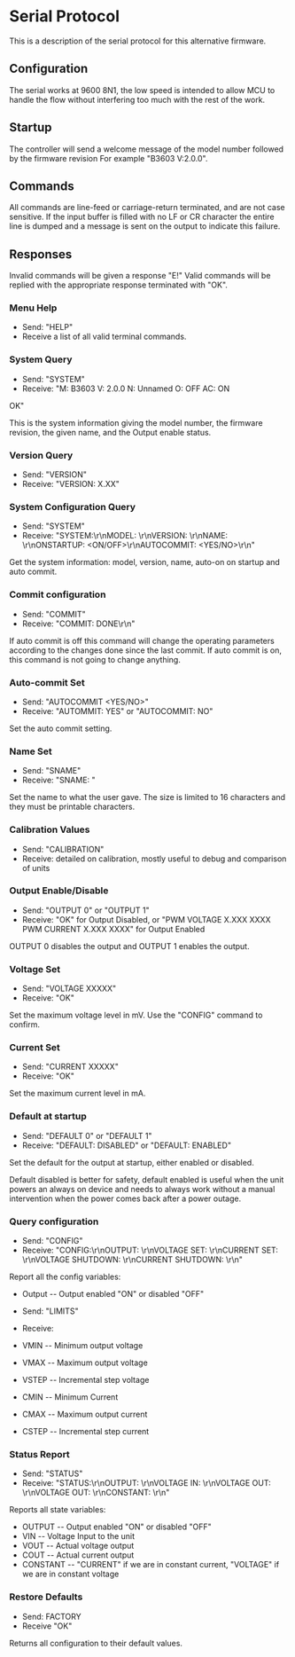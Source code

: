 # Serial Protocol

This is a description of the serial protocol for this alternative firmware.

## Configuration

The serial works at 9600 8N1, the low speed is intended to allow MCU to handle
the flow without interfering too much with the rest of the work.

## Startup

The controller will send a welcome message of the model number followed by the
firmware revision  For example "B3603 V:2.0.0".

## Commands

All commands are line-feed or carriage-return terminated, and are not case sensitive. If the input buffer
is filled with no LF or CR character the entire line is dumped and a message is
sent on the output to indicate this failure.

## Responses

Invalid commands will be given a response "E!"
Valid commands will be replied with the appropriate response terminated with "OK".

### Menu Help

* Send: "HELP"
* Receive a list of all valid terminal commands.

### System Query

* Send: "SYSTEM"
* Receive: 
"M: B3603
V: 2.0.0
N: Unnamed
O: OFF
AC: ON

OK"


This is the system information giving the model number, the firmware revision, the given name,
and the Output enable status.

### Version Query

* Send: "VERSION"
* Receive: "VERSION: X.XX"

### System Configuration Query

* Send: "SYSTEM"
* Receive: "SYSTEM:\r\nMODEL: <model>\r\nVERSION: <version>\r\nNAME: <name>\r\nONSTARTUP: <ON/OFF>\r\nAUTOCOMMIT: <YES/NO>\r\n"

Get the system information: model, version, name, auto-on on startup and auto commit.

### Commit configuration

* Send: "COMMIT"
* Receive: "COMMIT: DONE\r\n"

If auto commit is off this command will change the operating parameters according to the changes done since the last commit.
If auto commit is on, this command is not going to change anything.

### Auto-commit Set

* Send: "AUTOCOMMIT <YES/NO>"
* Receive: "AUTOMMIT: YES" or "AUTOCOMMIT: NO"

Set the auto commit setting.

### Name Set

* Send: "SNAME"
* Receive: "SNAME: <name>"

Set the name to what the user gave. The size is limited to 16 characters and
they must be printable characters.

### Calibration Values

* Send: "CALIBRATION"
* Receive: detailed on calibration, mostly useful to debug and comparison of units

### Output Enable/Disable

* Send: "OUTPUT 0" or "OUTPUT 1"
* Receive: "OK" for Output Disabled,  or 
"PWM VOLTAGE X.XXX XXXX
PWM CURRENT X.XXX XXXX" for Output Enabled

OUTPUT 0 disables the output and OUTPUT 1 enables the output.

### Voltage Set

* Send: "VOLTAGE XXXXX"
* Receive: "OK"

Set the maximum voltage level in mV.
Use the "CONFIG" command to confirm.

### Current Set

* Send: "CURRENT XXXXX"
* Receive: "OK"

Set the maximum current level in mA.

### Default at startup

* Send: "DEFAULT 0" or "DEFAULT 1"
* Receive: "DEFAULT: DISABLED" or "DEFAULT: ENABLED"

Set the default for the output at startup, either enabled or disabled.

Default disabled is better for safety, default enabled is useful when the unit
powers an always on device and needs to always work without a manual
intervention when the power comes back after a power outage.



### Query configuration

* Send: "CONFIG"
* Receive: "CONFIG:\r\nOUTPUT: <Output>\r\nVOLTAGE SET: <Voutmax>\r\nCURRENT SET: <Ioutmax>\r\nVOLTAGE SHUTDOWN: <Vshutdown>\r\nCURRENT SHUTDOWN: <Cshutdown>\r\n"

Report all the config variables:

* Output -- Output enabled "ON" or disabled "OFF"

* Send: "LIMITS"
* Receive: 
* VMIN -- Minimum output voltage
* VMAX -- Maximum output voltage
* VSTEP -- Incremental step voltage
* CMIN -- Minimum Current
* CMAX -- Maximum output current
* CSTEP -- Incremental step current

### Status Report

* Send: "STATUS"
* Receive: "STATUS:\r\nOUTPUT: <Output>\r\nVOLTAGE IN: <Vin>\r\nVOLTAGE OUT: <Vout>\r\nVOLTAGE OUT: <Iout>\r\nCONSTANT: <CCCV>\r\n"

Reports all state variables:

* OUTPUT -- Output enabled "ON" or disabled "OFF"
* VIN -- Voltage Input to the unit
* VOUT -- Actual voltage output
* COUT -- Actual current output
* CONSTANT -- "CURRENT" if we are in constant current, "VOLTAGE" if we are in constant voltage

### Restore Defaults

* Send: FACTORY
* Receive "OK"

Returns all configuration to their default values.

